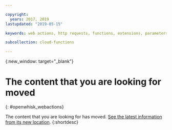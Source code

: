 ```yaml
---

copyright:
  years: 2017, 2019
lastupdated: "2019-05-15"

keywords: web actions, http requests, functions, extensions, parameters

subcollection: cloud-functions

---
```


{:new_window: target="_blank"}
# The content that you are looking for moved
{: #openwhisk_webactions}

The content that you are looking for has moved. [See the latest information from its new location](/docs/openwhisk?topic=cloud-functions-actions_web).
{:shortdesc}
